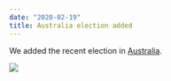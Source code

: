 ```yaml
---
date: "2020-02-19"
title: Australia election added
---
```


We added the recent election in [Australia](http://www.parlgov.org/explore/aus/election/2019-05-18/).

![](/images/parliament-netherlands.jpg)
